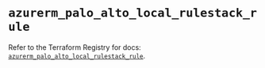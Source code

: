 # `azurerm_palo_alto_local_rulestack_rule`

Refer to the Terraform Registry for docs: [`azurerm_palo_alto_local_rulestack_rule`](https://registry.terraform.io/providers/hashicorp/azurerm/3.90.0/docs/resources/palo_alto_local_rulestack_rule).
